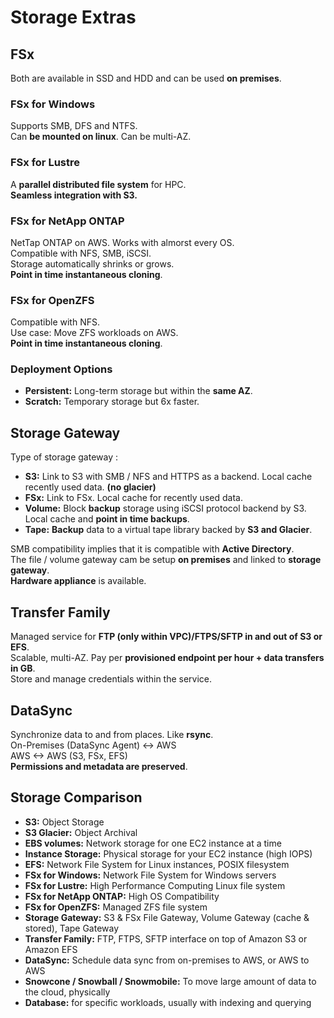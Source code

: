 # Storage Extras

## FSx

Both are available in SSD and HDD and can be used **on premises**.

### FSx for Windows

Supports SMB, DFS and NTFS.  
Can **be mounted on linux**. Can be multi-AZ.  

### FSx for Lustre

A **parallel distributed file system** for HPC.  
**Seamless integration with S3.**

### FSx for NetApp ONTAP

NetTap ONTAP on AWS. Works with almorst every OS.  
Compatible with NFS, SMB, iSCSI.  
Storage automatically shrinks or grows.  
**Point in time instantaneous cloning**.

### FSx for OpenZFS

Compatible with NFS.  
Use case: Move ZFS workloads on AWS.  
**Point in time instantaneous cloning**.

### Deployment Options

- **Persistent:** Long-term storage but within the **same AZ**.
- **Scratch:** Temporary storage but 6x faster.

## Storage Gateway

Type of storage gateway :

- **S3:** Link to S3 with SMB / NFS and HTTPS as a backend. Local cache recently used data. **(no glacier)**
- **FSx:** Link to FSx. Local cache for recently used data.
- **Volume:** Block **backup** storage using iSCSI protocol backend by S3. Local cache and **point in time backups**.
- **Tape:** **Backup** data to a virtual tape library backed by **S3 and Glacier**.

SMB compatibility implies that it is compatible with **Active Directory**.  
The file / volume gateway cam be setup **on premises** and linked to **storage gateway**.  
**Hardware appliance** is available.  

## Transfer Family

Managed service for **FTP (only within VPC)/FTPS/SFTP in and out of S3 or EFS**.  
Scalable, multi-AZ. Pay per **provisioned endpoint per hour + data transfers in GB**.  
Store and manage credentials within the service.

## DataSync

Synchronize data to and from places. Like **rsync**.  
On-Premises (DataSync Agent) <-> AWS  
AWS <-> AWS (S3, FSx, EFS)  
**Permissions and metadata are preserved**.

## Storage Comparison

- **S3:** Object Storage
- **S3 Glacier:** Object Archival
- **EBS volumes:** Network storage for one EC2 instance at a time
- **Instance Storage:** Physical storage for your EC2 instance (high IOPS)
- **EFS:** Network File System for Linux instances, POSIX filesystem
- **FSx for Windows:** Network File System for Windows servers
- **FSx for Lustre:** High Performance Computing Linux file system
- **FSx for NetApp ONTAP:** High OS Compatibility
- **FSx for OpenZFS:** Managed ZFS file system
- **Storage Gateway:** S3 & FSx File Gateway, Volume Gateway (cache & stored), Tape Gateway
- **Transfer Family:** FTP, FTPS, SFTP interface on top of Amazon S3 or Amazon EFS
- **DataSync:** Schedule data sync from on-premises to AWS, or AWS to AWS
- **Snowcone / Snowball / Snowmobile:** To move large amount of data to the cloud, physically
- **Database:** for specific workloads, usually with indexing and querying
